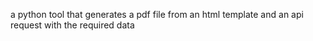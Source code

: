 a python tool that generates a pdf file from an html template and an api request with the required data
